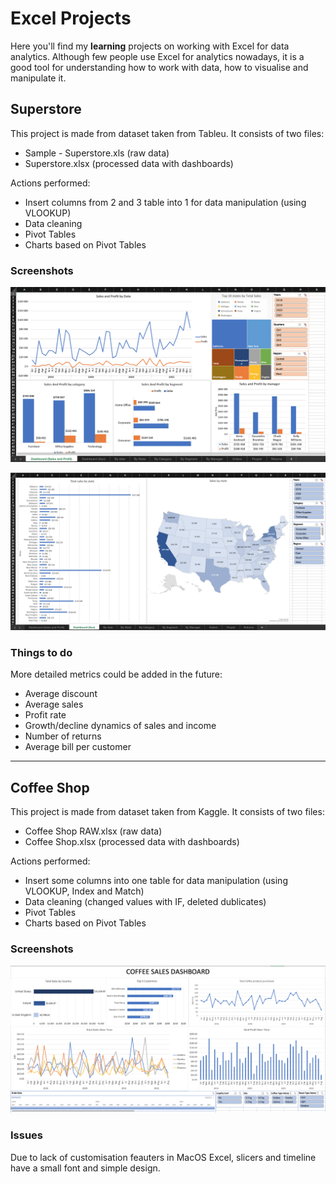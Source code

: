# Excel Projects

Here you'll find my **learning** projects on working with Excel for data analytics. Although few people use Excel for analytics nowadays, it is a good tool for understanding how to work with data, how to visualise and manipulate it. 

## Superstore

This project is made from dataset taken from Tableu. It consists of two files: 
* Sample - Superstore.xls (raw data)
* Superstore.xlsx (processed data with dashboards)

Actions performed:
* Insert columns from 2 and 3 table into 1 for data manipulation (using VLOOKUP)
* Data cleaning
* Pivot Tables
* Charts based on Pivot Tables

### Screenshots
![Dashboard](Screenshots/Superstore_Dashboard.png)

![Geo Dashboard](<Screenshots/Superstore Dashboard Geo.png>)

### Things to do
More detailed metrics could be added in the future: 
* Average discount
* Average sales
* Profit rate
* Growth/decline dynamics of sales and income
* Number of returns
* Average bill per customer
---

## Coffee Shop

This project is made from dataset taken from Kaggle. It consists of two files: 
* Coffee Shop RAW.xlsx (raw data)
* Coffee Shop.xlsx (processed data with dashboards)

Actions performed:
* Insert some columns into one table for data manipulation (using VLOOKUP, Index and Match)
* Data cleaning (changed values with IF, deleted dublicates)
* Pivot Tables
* Charts based on Pivot Tables

### Screenshots
![Coffee Shop Dashboard](<Screenshots/Coffee Shop Dashboard.png>)

### Issues

Due to lack of customisation feauters in MacOS Excel, slicers and timeline have a small font and simple design.
